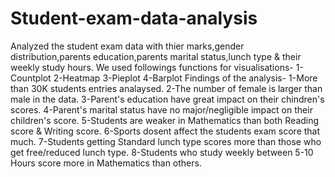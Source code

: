 # Student-exam-data-analysis
Analyzed the student exam data with thier marks,gender distribution,parents education,parents marital status,lunch type & their weekly study hours. We used followings functions for visualisations-
1-Countplot
2-Heatmap
3-Pieplot
4-Barplot
Findings of the analysis-
1-More than 30K students entries analaysed.
2-The number of female is larger than male in the data.
3-Parent's education have great impact on their chindren's scores.
4-Parent's marital status have no major/negligible impact on their children's score.
5-Students are weaker in Mathematics than both Reading score & Writing score.
6-Sports dosent affect the students exam score that much.
7-Students getting Standard lunch type scores more than those who get free/reduced lunch type.
8-Students who study weekly between 5-10 Hours score more in Mathematics than others.
